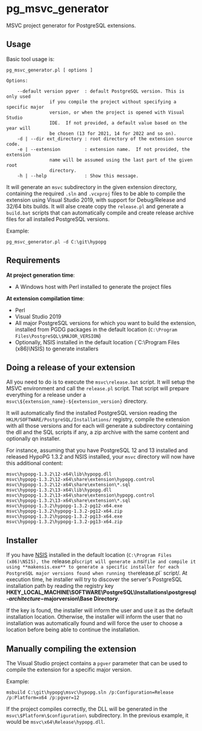 pg_msvc_generator
=================

MSVC project generator for PostgreSQL extensions.

Usage
-----

Basic tool usage is:

```
pg_msvc_generator.pl [ options ]

Options:

    --default version pgver  : default PostgreSQL version. This is only used
                if you compile the project without specifying a specific major
                version, or when the project is opened with Visual Studio
                IDE.  If not provided, a default value based on the year will
                be chosen (13 for 2021, 14 for 2022 and so on).
    -d | --dir ext_directory : root directory of the extension source code.
    -e | --extension         : extension name.  If not provided, the extension
                name will be assumed using the last part of the given root
                directory.
    -h | --help              : Show this message.
```

It will generate an `msvc` subdirectory in the given extension directory,
containing the required `.sln` and `.vcxproj` files to be able to compile the
extension using Visual Studio 2019, with support for Debug/Release and 32/64
bits builds.  It will alse create copy the `release.pl` and generate a
`build.bat` scripts that can automatically compile and create release archive
files for all installed PostgreSQL versions.

Example:

```
pg_msvc_generator.pl -d C:\git\hypopg
```

Requirements
------------

**At project generation time**:

  - A Windows host with Perl installed to generate the project files

**At extension compilation time**:

  - Perl
  - Visual Studio 2019
  - All major PostgreSQL versions for which you want to build the extension,
    installed from PGDG packages in the default location
    (`C:\Program Files\PostgreSQL\$MAJOR_VERSION`)
  - Optionally, NSIS installed in the default location
    (`C:\Program Files (x86)\NSIS) to generate installers

Doing a release of your extension
---------------------------------

All you need to do is to execute the `msvc\release.bat` script.  It will setup
the MSVC environment and call the `release.pl` script.  That script will
prepare everything for a release under a
`msvc\${extension_name}-${extension_version}` directory.

It will automatically find the installed PostgreSQL version reading the
`HKLM/SOFTWARE/PostgreSQL/Installations/` registry, compile the extension with
all those versions and for each will generate a subdirectory containing the dll
and the SQL scripts if any, a zip archive with the same content and optionally
qn installer.

For instance, assuming that you have PostgreSQL 12 and 13 installed and
released HypoPG 1.3.2 and NSIS installed, your `msvc` directory will now have
this additional content:

```
msvc\hypopg-1.3.2\12-x64\lib\hypopg.dll
msvc\hypopg-1.3.2\12-x64\share\extension\hypopg.control
msvc\hypopg-1.3.2\12-x64\share\extension\*.sql
msvc\hypopg-1.3.2\13-x64\lib\hypopg.dll
msvc\hypopg-1.3.2\13-x64\share\extension\hypopg.control
msvc\hypopg-1.3.2\13-x64\share\extension\*.sql
msvc\hypopg-1.3.2\hypopg-1.3.2-pg12-x64.exe
msvc\hypopg-1.3.2\hypopg-1.3.2-pg12-x64.zip
msvc\hypopg-1.3.2\hypopg-1.3.2-pg13-x64.exe
msvc\hypopg-1.3.2\hypopg-1.3.2-pg13-x64.zip
```

Installer
---------

If you have [NSIS](https://nsis.sourceforge.io/) installed in the default
location (`C:\Program Files (x86)\NSIS), the `release.pl` script will generate
a `.nsi` file and compile it using **makensis.exe** to generate a specific
installer for each PostgreSQL major versions found when running the
`release.pl` script/.  At execution time, he installer will try to discover the
server's PostgreSQL installation path by reading the registry key
**HKEY_LOCAL_MACHINE\SOFTWARE\PostgreSQL\Installations\postgresql-$architecture-$majorversion\Base
Directory**.

If the key is found, the installer will inform the user and use it as the
default installation location.  Otherwise, the installer will inform the user
that no installation was automatically found and will force the user to choose
a location before being able to continue the installation.

Manually compiling the extension
--------------------------------

The Visual Studio project contains a `pgver` parameter that can be used to
compile the extension for a specific major version.

Example:

```
msbuild C:\git\hypopg\msvc\hypopg.sln /p:Configuration=Release /p:Platform=x64 /p:pgver=12
```

If the project compiles correctly, the DLL will be generated in the
`msvc\$Platform\$configuration\` subdirectory.  In the previous example, it
would be `msvc\x64\Release\hypopg.dll`.
